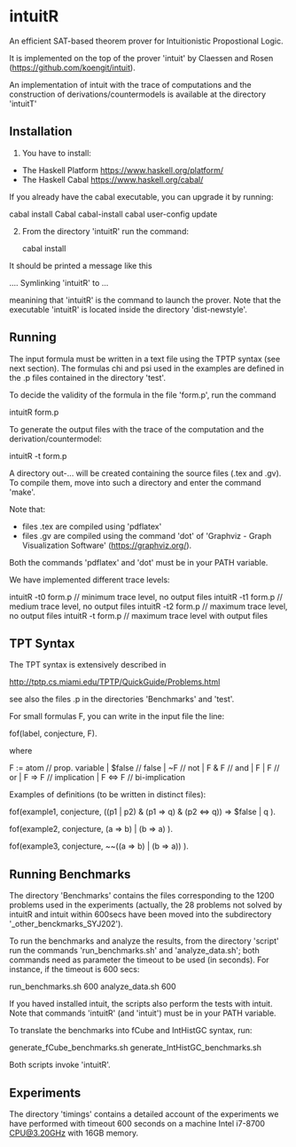 intuitR
=======

An efficient SAT-based theorem prover for Intuitionistic Propostional Logic.

It is implemented on the top of the prover 'intuit' by Claessen and Rosen
(https://github.com/koengit/intuit).

An implementation of intuit with the trace of computations and the
construction of derivations/countermodels is available at the
directory 'intuitT'

Installation
------------

1) You have to install:

- The Haskell Platform  https://www.haskell.org/platform/
- The Haskell Cabal     https://www.haskell.org/cabal/


If you already have the cabal executable, you can upgrade it by running:
  
 cabal install Cabal cabal-install
 cabal user-config update

2) From the  directory 'intuitR' run the command:

    cabal install

It should be printed a message like this

 ....
 Symlinking 'intuitR' to ...
 

meanining that 'intuitR' is the command to launch the prover.
Note that  the executable 'intuitR' is located inside the directory 'dist-newstyle'.


Running
-------

The input formula must be written in a text file using the TPTP syntax (see next section).
The formulas chi and psi used in the examples are defined in the .p files contained in
the directory 'test'.

To decide the validity of the formula in the file 'form.p', run the command

 intuitR form.p

To generate the output files with the trace of the computation and the derivation/countermodel:

 intuitR -t form.p

A directory out-...  will be created containing  the source files (.tex and .gv).
To compile them, move into such a directory and enter the command 'make'.

Note that:

-  files .tex  are compiled using  'pdflatex'
-  files .gv   are compiled using the command 'dot' of
   'Graphviz - Graph Visualization Software' (https://graphviz.org/).

Both the commands 'pdflatex' and 'dot' must be in your PATH variable.

We have implemented different  trace levels:

 intuitR -t0 form.p     // minimum trace level, no output files 
 intuitR -t1 form.p     // medium  trace level, no output files 
 intuitR -t2 form.p     // maximum trace level, no output files 
 intuitR -t  form.p     // maximum trace level  with output files 


TPT Syntax
----------

The TPT syntax is extensively described in

 http://tptp.cs.miami.edu/TPTP/QuickGuide/Problems.html

see also the files .p in the directories 'Benchmarks' and 'test'.

For small formulas F, you can write in the input file the line:

  fof(label, conjecture, F).

where

  F :=     atom          // prop. variable
        |  $false        // false
        |   ~F           // not 
        |  F & F         // and
        |  F | F         // or
        |  F => F        // implication 
        |  F <=> F       // bi-implication

Examples of definitions (to be written in distinct files): 

 fof(example1, conjecture, ((p1 | p2) & (p1 => q) & (p2 <=> q))   => $false | q ).

 fof(example2, conjecture,  (a => b) | (b => a) ).

 fof(example3, conjecture,  ~~((a => b) | (b => a)) ). 


Running Benchmarks
------------------

The directory 'Benchmarks' contains the files corresponding to the 1200 problems used in the experiments
(actually, the 28 problems not solved by intuitR and intuit within 600secs have been moved
into the subdirectory '_other_benckmarks_SYJ202').

To run the benchmarks and analyze the results, from the directory
'script' run the commands 'run_benchmarks.sh' and 'analyze_data.sh';
both commands need as parameter the timeout to be used (in seconds).
For instance, if the timeout is 600 secs:

 run_benchmarks.sh 600
 analyze_data.sh 600

If you haved installed intuit, the scripts also perform the tests with intuit.
Note that  commands  'intuitR' (and 'intuit') must be in your PATH variable.

To translate the benchmarks into fCube and IntHistGC syntax, run:

 generate_fCube_benchmarks.sh
 generate_IntHistGC_benchmarks.sh

Both scripts invoke 'intuitR'.

Experiments
-----------

The directory 'timings' contains a detailed account of the
experiments we have performed with timeout 600 seconds on a machine 
Intel  i7-8700 CPU@3.20GHz with 16GB memory.